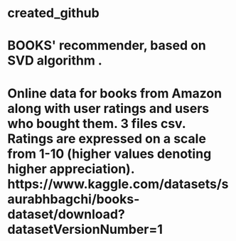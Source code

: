 # created_github

  <h1>BOOKS' recommender, based on SVD algorithm .<h1>
<div>
  Online data for books from Amazon along with user ratings and users who bought them. 3 files csv.  
Ratings are expressed on a scale from 1-10 (higher values denoting higher appreciation).
https://www.kaggle.com/datasets/saurabhbagchi/books-dataset/download?datasetVersionNumber=1 
</div>
